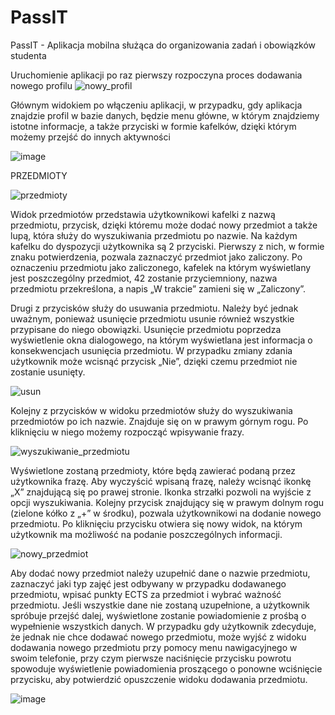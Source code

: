 # PassIT

PassIT - Aplikacja mobilna służąca do organizowania zadań i obowiązków studenta

Uruchomienie aplikacji po raz pierwszy rozpoczyna proces dodawania nowego profilu
![nowy_profil](https://user-images.githubusercontent.com/60784606/234191536-ce4a9714-da72-450a-92bc-cd8d72d2b7ed.png)

Głównym widokiem po włączeniu aplikacji, w przypadku, gdy aplikacja znajdzie profil w bazie danych, będzie menu główne, w którym znajdziemy istotne informacje, a także przyciski w formie kafelków, dzięki którym możemy przejść do innych aktywności

![image](https://user-images.githubusercontent.com/60784606/234191893-6002cab6-f9b8-4dd2-b827-ccd01e82730b.png)

PRZEDMIOTY

![przedmioty](https://user-images.githubusercontent.com/60784606/234192062-694fbe46-d455-459e-bf9f-dea6306f9553.png)

Widok przedmiotów przedstawia użytkownikowi kafelki z nazwą przedmiotu, przycisk, dzięki któremu może dodać nowy przedmiot a także lupą, która służy do wyszukiwania przedmiotu po nazwie. Na każdym kafelku do dyspozycji użytkownika są 2 przyciski. Pierwszy z nich, w formie znaku potwierdzenia, pozwala zaznaczyć przedmiot jako zaliczony. Po oznaczeniu przedmiotu jako zaliczonego, kafelek na którym wyświetlany jest poszczególny przedmiot, 42 zostanie przyciemniony, nazwa przedmiotu przekreślona, a napis „W trakcie” zamieni się w „Zaliczony”.

Drugi z przycisków służy do usuwania przedmiotu. Należy być jednak uważnym, ponieważ usunięcie przedmiotu usunie również wszystkie przypisane do niego obowiązki. Usunięcie przedmiotu poprzedza wyświetlenie okna dialogowego, na którym wyświetlana jest informacja o konsekwencjach usunięcia przedmiotu. W przypadku zmiany zdania użytkownik może wcisnąć przycisk „Nie”, dzięki czemu przedmiot nie zostanie usunięty.

![usun](https://user-images.githubusercontent.com/60784606/234192705-3fd05da7-1590-4114-b9e2-8e8e7612aac9.png)

Kolejny z przycisków w widoku przedmiotów służy do wyszukiwania przedmiotów po ich nazwie. Znajduje się on w prawym górnym rogu. Po kliknięciu w niego możemy rozpocząć wpisywanie frazy.

![wyszukiwanie_przedmiotu](https://user-images.githubusercontent.com/60784606/234192854-0d594662-a1a5-444c-9e95-36c2cfd976db.png)

Wyświetlone zostaną przedmioty, które będą zawierać podaną przez użytkownika frazę. Aby wyczyścić wpisaną frazę, należy wcisnąć ikonkę „X” znajdującą się po prawej stronie. Ikonka strzałki pozwoli na wyjście z opcji wyszukiwania. Kolejny przycisk znajdujący się w prawym dolnym rogu (zielone kółko z „+” w środku), pozwala użytkownikowi na dodanie nowego przedmiotu. Po kliknięciu przycisku otwiera się nowy widok, na którym użytkownik ma możliwość na podanie poszczególnych informacji.

![nowy_przedmiot](https://user-images.githubusercontent.com/60784606/234192957-fa375050-0c08-4d2b-be11-8e44ff0f62db.png)

Aby dodać nowy przedmiot należy uzupełnić dane o nazwie przedmiotu, zaznaczyć jaki typ zajęć jest odbywany w przypadku dodawanego przedmiotu, wpisać punkty ECTS za przedmiot i wybrać ważność przedmiotu. Jeśli wszystkie dane nie zostaną uzupełnione, a użytkownik spróbuje przejść dalej, wyświetlone zostanie powiadomienie z prośbą o wypełnienie wszystkich danych. W przypadku gdy użytkownik zdecyduje, że jednak nie chce dodawać nowego przedmiotu, może wyjść z widoku dodawania nowego przedmiotu przy pomocy menu nawigacyjnego w swoim telefonie, przy czym pierwsze naciśnięcie przycisku powrotu spowoduje wyświetlenie powiadomienia proszącego o ponowne wciśnięcie przycisku, aby potwierdzić opuszczenie widoku dodawania przedmiotu.

![image](https://user-images.githubusercontent.com/60784606/234193377-0e52fa7a-2f41-4727-8d1d-7526e2187f94.png)




